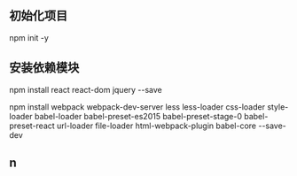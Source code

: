 ## 初始化项目

npm init -y

## 安装依赖模块

npm install react react-dom jquery --save

npm install webpack webpack-dev-server less less-loader css-loader style-loader babel-loader babel-preset-es2015 babel-preset-stage-0 babel-preset-react url-loader file-loader html-webpack-plugin babel-core --save-dev 

## n